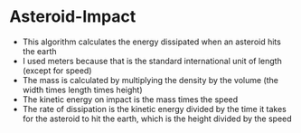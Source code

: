 # Asteroid-Impact

* This algorithm calculates the energy dissipated when an asteroid hits the earth
* I used meters because that is the standard international unit of length (except for speed)
* The mass is calculated by multiplying the density by the volume (the width times length times height)
* The kinetic energy on impact is the mass times the speed
* The rate of dissipation is the kinetic energy divided by the time it takes for the asteroid to hit the earth, which is the height divided by the speed
